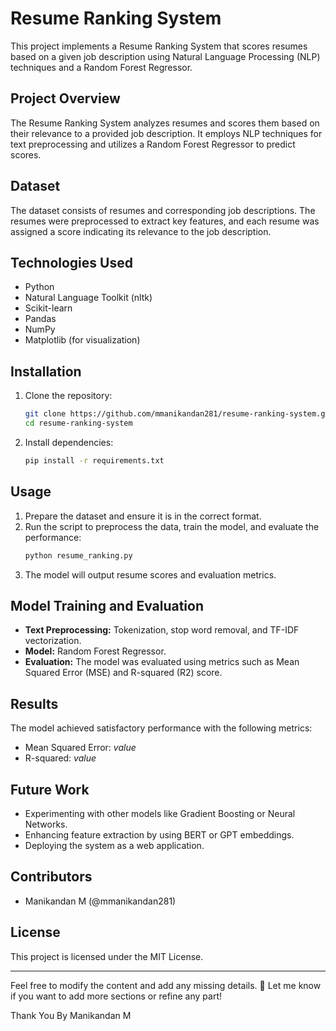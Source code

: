 # Resume Ranking System

This project implements a Resume Ranking System that scores resumes based on a given job description using Natural Language Processing (NLP) techniques and a Random Forest Regressor.

## Project Overview

The Resume Ranking System analyzes resumes and scores them based on their relevance to a provided job description. It employs NLP techniques for text preprocessing and utilizes a Random Forest Regressor to predict scores.

## Dataset

The dataset consists of resumes and corresponding job descriptions. The resumes were preprocessed to extract key features, and each resume was assigned a score indicating its relevance to the job description.

## Technologies Used

- Python
- Natural Language Toolkit (nltk)
- Scikit-learn
- Pandas
- NumPy
- Matplotlib (for visualization)

## Installation

1. Clone the repository:
   ```bash
   git clone https://github.com/mmanikandan281/resume-ranking-system.git
   cd resume-ranking-system
   ```
2. Install dependencies:
   ```bash
   pip install -r requirements.txt
   ```

## Usage

1. Prepare the dataset and ensure it is in the correct format.
2. Run the script to preprocess the data, train the model, and evaluate the performance:
   ```bash
   python resume_ranking.py
   ```
3. The model will output resume scores and evaluation metrics.

## Model Training and Evaluation

- **Text Preprocessing:** Tokenization, stop word removal, and TF-IDF vectorization.
- **Model:** Random Forest Regressor.
- **Evaluation:** The model was evaluated using metrics such as Mean Squared Error (MSE) and R-squared (R2) score.

## Results

The model achieved satisfactory performance with the following metrics:

- Mean Squared Error: *value*
- R-squared: *value*

## Future Work

- Experimenting with other models like Gradient Boosting or Neural Networks.
- Enhancing feature extraction by using BERT or GPT embeddings.
- Deploying the system as a web application.

## Contributors

- Manikandan M (@mmanikandan281)

## License

This project is licensed under the MIT License.

---

Feel free to modify the content and add any missing details. 🚀 Let me know if you want to add more sections or refine any part!

Thank You By Manikandan M
